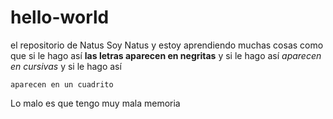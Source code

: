 # hello-world
el repositorio de Natus 
Soy Natus y estoy aprendiendo muchas cosas 
como que si le hago así **las letras aparecen en negritas**
y si le hago así *aparecen en cursivas*
y si le hago así 
```
aparecen en un cuadrito
```
Lo malo es que tengo muy mala memoria 
